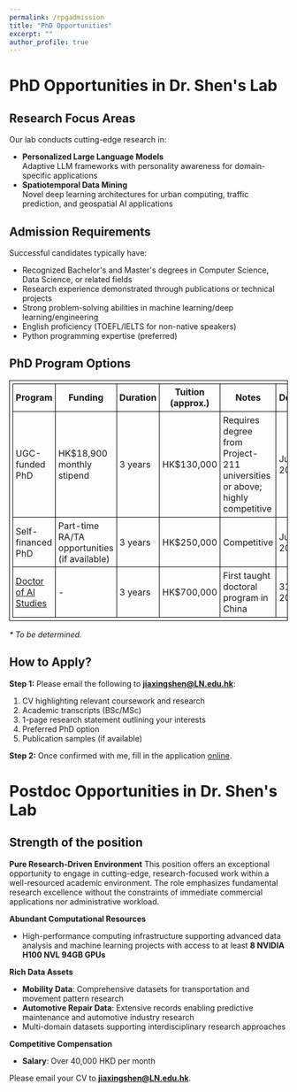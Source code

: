 ```yaml
---
permalink: /rpgadmission
title: "PhD Opportunities"
excerpt: ""
author_profile: true
---
```


<style>
table, th, td {
  border: 1px solid black;
  border-collapse: collapse;
  padding: 0.3em;
}
h2 {
    padding-left: 0;
    text-indent: 0;
}
</style>

# PhD Opportunities in Dr. Shen's Lab

## Research Focus Areas

Our lab conducts cutting-edge research in:

- **Personalized Large Language Models**  
  Adaptive LLM frameworks with personality awareness for domain-specific applications
- **Spatiotemporal Data Mining**  
  Novel deep learning architectures for urban computing, traffic prediction, and geospatial AI applications


## Admission Requirements

Successful candidates typically have:

- Recognized Bachelor's and Master's degrees in Computer Science, Data Science, or related fields 
- Research experience demonstrated through publications or technical projects
- Strong problem-solving abilities in machine learning/deep learning/engineering
- English proficiency (TOEFL/IELTS for non-native speakers)
- Python programming expertise (preferred)


## PhD Program Options

| **Program** | **Funding** | **Duration** | **Tuition (approx.)** | **Notes** | **Deadline** |
|------------|------------|------------|----------------------|----------|------------|
| UGC-funded PhD | HK$18,900 monthly stipend | 3 years | HK$130,000 | Requires degree from Project-211 universities or above; highly competitive | June 2025* |
| Self-financed PhD | Part-time RA/TA opportunities (if available) | 3 years | HK$250,000 | Competitive | June 2025* |
| [Doctor of AI Studies](https://www.ln.edu.hk/sds/dai/dais) | - | 3 years | HK$700,000 | First taught doctoral program in China | 31 June 2025 |

<!-- *\* This is the second round of application for 2025 September intake. Additional rounds may open if vacancies remain available.*  -->
*\* To be determined.* 

## How to Apply?

**Step 1:** Please email the following to **jiaxingshen@LN.edu.hk**:
1. CV highlighting relevant coursework and research
2. Academic transcripts (BSc/MSc)
3. 1-page research statement outlining your interests
4. Preferred PhD option 
5. Publication samples (if available)

**Step 2:** Once confirmed with me, fill in the application [online](https://www.ln.edu.hk/rpg/admission/application-for-admission/online-application).



# Postdoc Opportunities in Dr. Shen's Lab

## Strength of the position

**Pure Research-Driven Environment**
This position offers an exceptional opportunity to engage in cutting-edge, research-focused work within a well-resourced academic environment. The role emphasizes fundamental research excellence without the constraints of immediate commercial applications nor administrative workload.

**Abundant Computational Resources**
- High-performance computing infrastructure supporting advanced data analysis and machine learning projects with access to at least **8 NVIDIA H100 NVL 94GB GPUs**

**Rich Data Assets**
- **Mobility Data**: Comprehensive datasets for transportation and movement pattern research
- **Automotive Repair Data**: Extensive records enabling predictive maintenance and automotive industry research
- Multi-domain datasets supporting interdisciplinary research approaches

**Competitive Compensation**
- **Salary**: Over 40,000 HKD per month


Please email your CV to **jiaxingshen@LN.edu.hk**.



